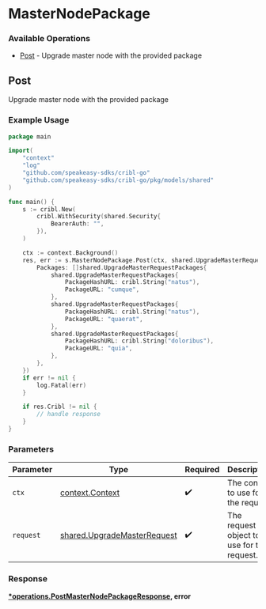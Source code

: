 # MasterNodePackage

### Available Operations

* [Post](#post) - Upgrade master node with the provided package

## Post

Upgrade master node with the provided package

### Example Usage

```go
package main

import(
	"context"
	"log"
	"github.com/speakeasy-sdks/cribl-go"
	"github.com/speakeasy-sdks/cribl-go/pkg/models/shared"
)

func main() {
    s := cribl.New(
        cribl.WithSecurity(shared.Security{
            BearerAuth: "",
        }),
    )

    ctx := context.Background()
    res, err := s.MasterNodePackage.Post(ctx, shared.UpgradeMasterRequest{
        Packages: []shared.UpgradeMasterRequestPackages{
            shared.UpgradeMasterRequestPackages{
                PackageHashURL: cribl.String("natus"),
                PackageURL: "cumque",
            },
            shared.UpgradeMasterRequestPackages{
                PackageHashURL: cribl.String("natus"),
                PackageURL: "quaerat",
            },
            shared.UpgradeMasterRequestPackages{
                PackageHashURL: cribl.String("doloribus"),
                PackageURL: "quia",
            },
        },
    })
    if err != nil {
        log.Fatal(err)
    }

    if res.Cribl != nil {
        // handle response
    }
}
```

### Parameters

| Parameter                                                                  | Type                                                                       | Required                                                                   | Description                                                                |
| -------------------------------------------------------------------------- | -------------------------------------------------------------------------- | -------------------------------------------------------------------------- | -------------------------------------------------------------------------- |
| `ctx`                                                                      | [context.Context](https://pkg.go.dev/context#Context)                      | :heavy_check_mark:                                                         | The context to use for the request.                                        |
| `request`                                                                  | [shared.UpgradeMasterRequest](../../models/shared/upgrademasterrequest.md) | :heavy_check_mark:                                                         | The request object to use for the request.                                 |


### Response

**[*operations.PostMasterNodePackageResponse](../../models/operations/postmasternodepackageresponse.md), error**

